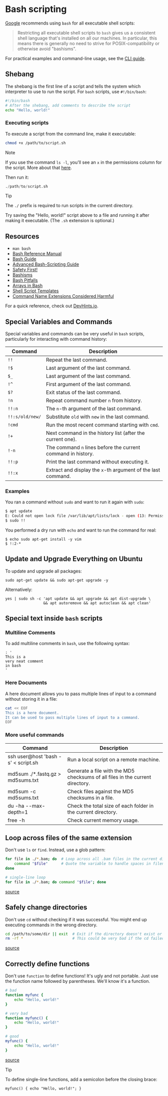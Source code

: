 # Bash scripting

[Google](https://google.github.io/styleguide/shellguide.html) recommends using `bash` for all executable shell scripts:

> Restricting all executable shell scripts to `bash` gives us a consistent shell language that's installed on all our machines. In particular, this means there is generally no need to strive for POSIX-compatibility or otherwise avoid "bashisms".

For practical examples and command-line usage, see the [CLI guide](cli.md).

## Shebang

The shebang is the first line of a script and tells the system which interpreter
to use to run the script. For `bash` scripts, use `#!/bin/bash`:

```sh
#!/bin/bash
# After the shebang, add comments to describe the script
echo "Hello, world!"
```

### Executing scripts

To execute a script from the command line, make it executable:

```sh
chmod +x /path/to/script.sh
```

> [!NOTE]
> If you use the command `ls -l`, you'll see an `x` in the permissions column
> for the script. More about that [here](https://www.geeksforgeeks.org/how-to-set-file-permissions-in-linux/).

Then run it:

```s
./path/to/script.sh
```

> [!TIP]
> The `./` prefix is required to run scripts in the current directory.

Try saving the "Hello, world!" script above to a file and running it
after making it executable. (The `.sh` extension is optional.)

## Resources

- `man bash`
- [Bash Reference Manual](https://www.gnu.org/savannah-checkouts/gnu/bash/manual/bash.html)
- [Bash Guide](https://mywiki.wooledge.org/BashGuide)
- [Advanced Bash-Scripting Guide](https://tldp.org/LDP/abs/html/)
- [Safety First!](https://github.com/anordal/shellharden/blob/master/how_to_do_things_safely_in_bash.md)
- [Bashisms](https://mywiki.wooledge.org/Bashism)
- [Bash Pitfalls](https://mywiki.wooledge.org/BashPitfalls)
- [Arrays in Bash](https://mywiki.wooledge.org/BashFAQ/005)
- [Shell Script Templates](https://stackoverflow.com/questions/430078/shell-script-templates)
- [Command Name Extensions Considered Harmful](https://www.talisman.org/~erlkonig/documents/commandname-extensions-considered-harmful/)

For a quick reference, check out [DevHints.io](https://devhints.io/bash).

## Special Variables and Commands

Special variables and commands can be very useful in `bash` scripts, particularly for interacting with command history:

| Command         | Description                                                  |
| --------------- | ------------------------------------------------------------ |
| `!!`            | Repeat the last command.                                     |
| `!$`            | Last argument of the last command.                           |
| `$_`            | Last argument of the last command.                           |
| `!^`            | First argument of the last command.                          |
| `$?`            | Exit status of the last command.                             |
| `!n`            | Repeat command number `n` from history.                      |
| `!!:n`          | The `n`-th argument of the last command.                     |
| `!!:s/old/new/` | Substitute `old` with `new` in the last command.             |
| `!cmd`          | Run the most recent command starting with `cmd`.             |
| `!+`            | Next command in the history list (after the current one).    |
| `!-n`           | The command `n` lines before the current command in history. |
| `!!:p`          | Print the last command without executing it.                 |
| `!!:x`          | Extract and display the `x`-th argument of the last command. |

### Examples

You ran a command without `sudo` and want to run it again with `sudo`:

```sh
$ apt update
E: Could not open lock file /var/lib/apt/lists/lock - open (13: Permission denied)
$ sudo !!
```

You performed a dry run with `echo` and want to run the command for real:

```
$ echo sudo apt-get install -y vim
$ !:2-*
```

## Update and Upgrade Everything on Ubuntu

To update and upgrade all packages:

```
sudo apt-get update && sudo apt-get upgrade -y
```

Alternatively:

```
yes | sudo sh -c 'apt update && apt upgrade && apt dist-upgrade \
                 && apt autoremove && apt autoclean && apt clean'
```

## Special text inside `bash` scripts

### Multiline Comments

To add multiline comments in `bash`, use the following syntax:

```
: '
This is a
very neat comment
in bash
'
```

### Here Documents

A here document allows you to pass multiple lines of input to a command without storing it in a file:

```sh
cat << EOF
This is a here document.
It can be used to pass multiple lines of input to a command.
EOF
```

### More useful commands

| Command                             | Description                                                                   |
| ----------------------------------- | ----------------------------------------------------------------------------- |
| ssh user@host 'bash -s' < script.sh | Run a local script on a remote machine.                                       |
| md5sum ./\*.fastq.gz > md5sums.txt  | Generate a file with the MD5 checksums of all files in the current directory. |
| md5sum -c md5sums.txt               | Check files against the MD5 checksums in a file.                              |
| du -ha --max-depth=1                | Check the total size of each folder in the current directory.                 |
| free -h                             | Check current memory usage.                                                   |

## Loop across files of the same extension

Don't use `ls` or `find`. Instead, use a glob pattern:

```sh
for file in ./*.bam; do  # Loop across all .bam files in the current directory
    command "$file"      # Quote the variable to handle spaces in filenames
done

# single-line loop
for file in ./*.bam; do command "$file"; done
```

[source](https://mywiki.wooledge.org/BashPitfalls#for_f_in_.24.28ls_.2A.mp3.29)

## Safely change directories

Don't use `cd` without checking if it was successful.
You might end up executing commands in the wrong directory.

```sh
cd /path/to/some/dir || exit  # Exit if the directory doesn't exist or is inaccessible
rm -rf *                      # This could be very bad if the cd failed
```

[source](https://mywiki.wooledge.org/BashPitfalls#cd_.2Ffoo.3B_bar)

## Correctly define functions

Don't use `function` to define functions! It's ugly and not portable.
Just use the function name followed by parentheses. We'll know it's a function.

```sh
# bad
function myfunc {
    echo "Hello, world!"
}

# very bad
function myfunc() {
    echo "Hello, world!"
}

# good
myfunc() {
    echo "Hello, world!"
}
```

[source](https://mywiki.wooledge.org/BashPitfalls#function_foo.28.29)

> [!TIP]
> To define single-line functions, add a semicolon before the closing brace:
>
> `myfunc() { echo "Hello, world!"; }`
